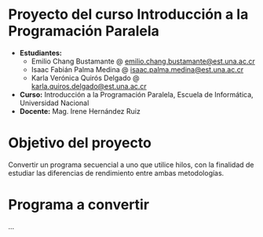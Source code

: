 # Proyecto del curso Introducción a la Programación Paralela

- **Estudiantes:**
  - Emilio Chang Bustamante @ [emilio.chang.bustamante@est.una.ac.cr](mailto:emilio.chang.bustamante@est.una.ac.cr)
  - Isaac Fabián Palma Medina @ [isaac.palma.medina@est.una.ac.cr](mailto:isaac.palma.medina@est.una.ac.cr)
  - Karla Verónica Quirós Delgado @ [karla.quiros.delgado@est.una.ac.cr](mailto:karla.quiros.delgado@est.una.ac.cr)
- **Curso:** Introducción a la Programación Paralela, Escuela de Informática, Universidad Nacional
- **Docente:** Mag. Irene Hernández Ruiz

# Objetivo del proyecto

Convertir un programa secuencial a uno que utilice hilos, con la finalidad de estudiar las diferencias de rendimiento entre ambas metodologías.

# Programa a convertir

...
